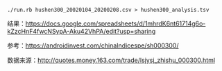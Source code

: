 ```
./run.rb hushen300_20020104_20200208.csv > hushen300_analysis.tsv
```

结果：https://docs.google.com/spreadsheets/d/1mhrdK6nt61714g6o-kZzcHnF4fwcNSypA-Aku42VhPA/edit?usp=sharing

参考：https://androidinvest.com/chinaIndicespe/sh000300/

数据来源：http://quotes.money.163.com/trade/lsjysj_zhishu_000300.html

